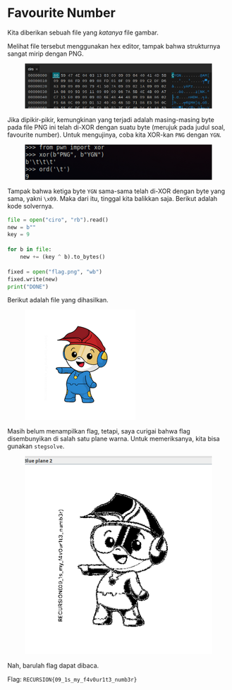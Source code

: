 # Favourite Number

Kita diberikan sebuah file yang _katanya_ file gambar.

Melihat file tersebut menggunakan hex editor, tampak bahwa strukturnya sangat mirip dengan PNG.&#x20;

<figure><img src="../../../.gitbook/assets/image (72).png" alt=""><figcaption></figcaption></figure>

Jika dipikir-pikir, kemungkinan yang terjadi adalah masing-masing byte pada file PNG ini telah di-XOR dengan suatu byte (merujuk pada judul soal, favourite number). Untuk mengujinya, coba kita XOR-kan `PNG` dengan `YGN`.

<figure><img src="../../../.gitbook/assets/image (73).png" alt=""><figcaption></figcaption></figure>

Tampak bahwa ketiga byte `YGN` sama-sama telah di-XOR dengan byte yang sama, yakni `\x09`. Maka dari itu, tinggal kita balikkan saja. Berikut adalah kode solvernya.

```python
file = open("ciro", "rb").read()
new = b""
key = 9

for b in file:
	new += (key ^ b).to_bytes()

fixed = open("flag.png", "wb")
fixed.write(new)
print("DONE")
```

Berikut adalah file yang dihasilkan.

<figure><img src="../../../.gitbook/assets/flag.png" alt="" width="250"><figcaption></figcaption></figure>

Masih belum menampilkan flag, tetapi, saya curigai bahwa flag disembunyikan di salah satu plane warna. Untuk memeriksanya, kita bisa gunakan `stegsolve`.

<figure><img src="../../../.gitbook/assets/image (74).png" alt=""><figcaption></figcaption></figure>

Nah, barulah flag dapat dibaca.

Flag: `RECURSION{09_1s_my_f4v0ur1t3_numb3r}`
